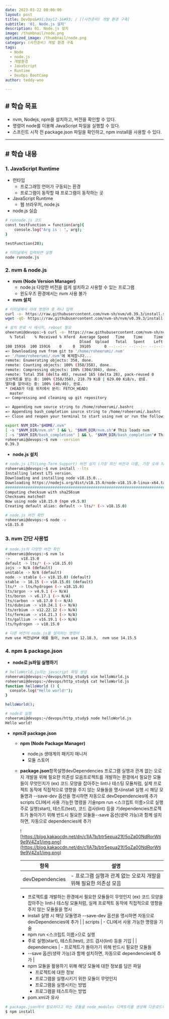 ```yaml
---
date: 2023-03-22 00:00:00
layout: post
title: DevOps&#91;Day12-1&#93; / [(사전준비) 개발 환경 구축]
subtitle: '01. Node.js 설치'
description: 01. Node.js 설치
image: /thumbnail/node.png
optimized_image: /thumbnail/node.png
category: (사전준비) 개발 환경 구축
tags:
  - Node
  - node.js
  - 개발환경
  - JavaScript
  - Runtime
  - DevOps BootCamp
author: teddy-woo

---
```


## **# 학습 목표**

- nvm, Nodejs, npm을 설치하고, 버전을 확인할 수 있다.
- 명령어 node를 이용해 JavaScript 파일을 실행할 수 있다.
- 스프린트 시작 전 package.json 파일을 확인하고, npm install을 사용할 수 있다.

---

## **# 학습 내용**

### **1. JavaScript Runtime**

- 런타임
    - 프로그래밍 언어가 구동되는 환경
    - 프로그램이 동작할 때 프로그램이 동작하는 곳
- JavaScript Runtime
    - 웹 브라우저, node.js
- node.js 실습

```bash
# runnode.js 코드
const testFunction = function(arg){
    console.log("Arg is : ", arg);
}

testFunction(20);

# 터미널에서 입력하면 실행
node runnode.js
```

### **2. nvm & node.js**

- **nvm (Node Version Manager)**
    - node.js 다양한 버전을 쉽게 설치하고 사용할 수 있는 프로그램
    - 윈도우즈 환경에서는 nvm 사용 불가
- **nvm 설치**

```bash
# 터미널에서 아래 명령어 중 하나 입력
curl -o- https://raw.githubusercontent.com/nvm-sh/nvm/v0.39.3/install.sh | bash
wget -qO- https://raw.githubusercontent.com/nvm-sh/nvm/v0.39.3/install.sh | bash

# 설치 완료 시 메시지, reboot 필요
oheerumi@devops:~$ curl -o- https://raw.githubusercontent.com/nvm-sh/nvm/v0.39.3/install.sh | bash
  % Total    % Received % Xferd  Average Speed   Time    Time     Time  Current
                                 Dload  Upload   Total   Spent    Left  Speed
100 15916  100 15916    0     0  39105      0 --:--:-- --:--:-- --:--:-- 39105
=> Downloading nvm from git to '/home/roheerumi/.nvm'
=> '/home/roheerumi/.nvm'에 복제합니다...
remote: Enumerating objects: 358, done.
remote: Counting objects: 100% (358/358), done.
remote: Compressing objects: 100% (304/304), done.
remote: Total 358 (delta 40), reused 165 (delta 28), pack-reused 0
오브젝트를 받는 중: 100% (358/358), 218.79 KiB | 629.00 KiB/s, 완료.
델타를 알아내는 중: 100% (40/40), 완료.
* (HEAD가 다음 위치에서 분리: FETCH_HEAD)
  master
=> Compressing and cleaning up git repository

=> Appending nvm source string to /home/roheerumi/.bashrc
=> Appending bash_completion source string to /home/roheerumi/.bashrc
=> Close and reopen your terminal to start using nvm or run the following to use it now:

export NVM_DIR="$HOME/.nvm"
[ -s "$NVM_DIR/nvm.sh" ] && \. "$NVM_DIR/nvm.sh"# This loads nvm
[ -s "$NVM_DIR/bash_completion" ] && \. "$NVM_DIR/bash_completion"# This loads nvm bash_completion# reboot 후 nvm version 확인
roheerumi@devops:~$ nvm --version
0.39.3
```

- **node.js 설치**

```bash
# node.js LTS(Long-Term Support) 버전 설치 (가장 최신 버전과 다름, 가장 오래 지원하는 버전)
roheerumi@devops:~$ nvm install --lts
Installing latest LTS version.
Downloading and installing node v18.15.0...
Downloading https://nodejs.org/dist/v18.15.0/node-v18.15.0-linux-x64.tar.xz...
######################################################################### 100.0%
Computing checksum with sha256sum
Checksums matched!
Now using node v18.15.0 (npm v9.5.0)
Creating default alias: default -> lts/* (-> v18.15.0)

# node.js 버전 확인
roheerumi@devops:~$ node -v
v18.15.0
```

### **3. nvm 간단 사용법**

```bash
# node.js의 다양한 버전 확인
roheerumi@devops:~$ nvm ls
->     v18.15.0
default -> lts/* (-> v18.15.0)
iojs -> N/A (default)
unstable -> N/A (default)
node -> stable (-> v18.15.0) (default)
stable -> 18.15 (-> v18.15.0) (default)
lts/* -> lts/hydrogen (-> v18.15.0)
lts/argon -> v4.9.1 (-> N/A)
lts/boron -> v6.17.1 (-> N/A)
lts/carbon -> v8.17.0 (-> N/A)
lts/dubnium -> v10.24.1 (-> N/A)
lts/erbium -> v12.22.12 (-> N/A)
lts/fermium -> v14.21.3 (-> N/A)
lts/gallium -> v16.19.1 (-> N/A)
lts/hydrogen -> v18.15.0

# 다른 버전의 node.js를 설치하는 명령어
nvm use 버전넘버# 예를 들어, nvm use 12.18.3,  nvm use 14.15.5
```

### **4. npm & package.json**

- **node로 js파일 실행하기**

```bash
# helloWorld.js라는 javscript 파일 생성
roheerumi@devops:~/devops/http_study$ vim helloWorld.js
roheerumi@devops:~/devops/http_study$ cat helloWorld.js
function helloWorld () {
  console.log("Hello world!");
}

helloWorld();

# node로 실행
roheerumi@devops:~/devops/http_study$ node helloWorld.js
Hello world!
```

- **npm과 package.json**
    - **npm (Node Package Manager)**
        - node.js 생태계의 패키지 매니저
        - 모듈 스토어
    - **package.json**항목설명devDependencies 프로그램 실행과 관계 없는 오로지 개발을 위해 필요한 의존성 모음프로젝트를 개발하는 환경에서 필요한 모듈들이 무엇인지가 (ex) 코드 모양을 잡아주는 lint나 테스팅 모듈처럼, 실제 프로젝트 동작에 직접적으로 영향을 주지 않는 모듈들을 명시install 실행 시 해당 모듈명과 --save-dev 옵션을 명시하면 자동으로 devDependencies에 추가scripts CLI에서 사용 가능한 명령을 기술npm run <스크립트 이름>으로 실행주로 실행(start), 테스트(test), 코드 검사(lint) 등을 기dependencies프로젝트가 돌아가기 위해 반드시 필요한 모듈들--save 옵션(생략 가능)과 함께 설치하면, 자동으로 dependencies에 추가
        
        ![https://blog.kakaocdn.net/dn/c1lA7b/btr5epua21f/5oZa00NdRorWti9e9V4Zq1/img.png](https://blog.kakaocdn.net/dn/c1lA7b/btr5epua21f/5oZa00NdRorWti9e9V4Zq1/img.png)
        
        | 항목 | 설명 |
        | --- | --- |
        | devDependencies | - 프로그램 실행과 관계 없는 오로지 개발을 위해 필요한 의존성 모음
        - 프로젝트를 개발하는 환경에서 필요한 모듈들이 무엇인지 
        (ex) 코드 모양을 잡아주는 lint나 테스팅 모듈처럼, 실제 프로젝트 동작에 직접적으로 영향을 주지 않는 모듈들을 명시
        - install 실행 시 해당 모듈명과 --save-dev 옵션을 명시하면 자동으로 devDependencies에 추가 |
        | scripts | - CLI에서 사용 가능한 명령을 기술
        - npm run <스크립트 이름>으로 실행
        - 주로 실행(start), 테스트(test), 코드 검사(lint) 등을 기입 |
        | dependencies | - 프로젝트가 돌아가기 위해 반드시 필요한 모듈들
        - --save 옵션(생략 가능)과 함께 설치하면, 자동으로 dependencies에 추가 |
        - npm 모듈을 활용하기 위해 해당 모듈에 대한 정보를 담은 파일
            - 프로젝트에 대한 정보
            - 프로그램을 실행시키기 위한 모듈이 무엇인지
            - 프로그램을 실행시키는 방법
            - 프로그램을 테스트하는 방법
        - pom.xml과 유사

```bash
# package.json에서 필요하다고 하는 모듈을 node_modules 디렉토리를 생성해 다운로드하는 명령어
$ npm install
```